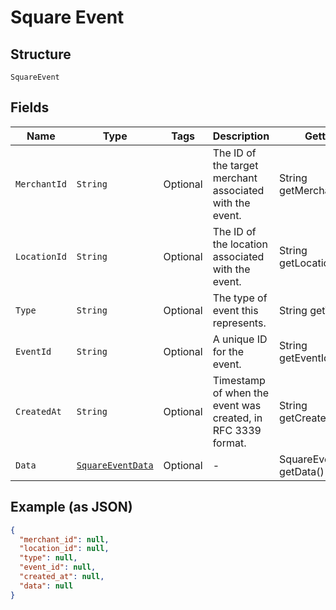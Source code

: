 
# Square Event

## Structure

`SquareEvent`

## Fields

| Name | Type | Tags | Description | Getter |
|  --- | --- | --- | --- | --- |
| `MerchantId` | `String` | Optional | The ID of the target merchant associated with the event. | String getMerchantId() |
| `LocationId` | `String` | Optional | The ID of the location associated with the event. | String getLocationId() |
| `Type` | `String` | Optional | The type of event this represents. | String getType() |
| `EventId` | `String` | Optional | A unique ID for the event. | String getEventId() |
| `CreatedAt` | `String` | Optional | Timestamp of when the event was created, in RFC 3339 format. | String getCreatedAt() |
| `Data` | [`SquareEventData`](../../doc/models/square-event-data.md) | Optional | - | SquareEventData getData() |

## Example (as JSON)

```json
{
  "merchant_id": null,
  "location_id": null,
  "type": null,
  "event_id": null,
  "created_at": null,
  "data": null
}
```

